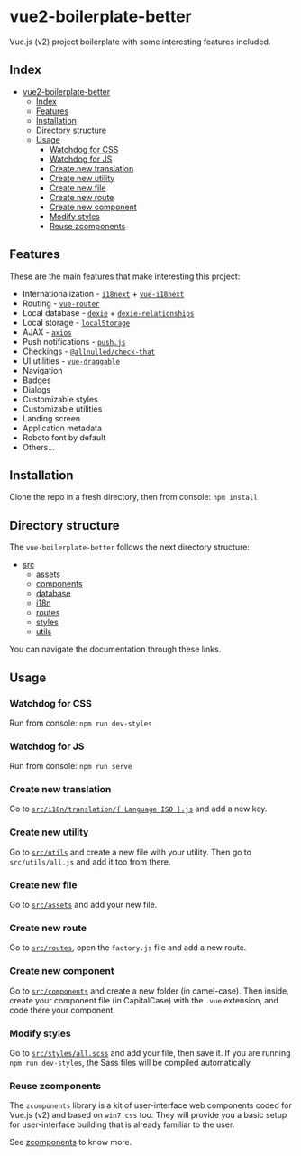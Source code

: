 # vue2-boilerplate-better

Vue.js (v2) project boilerplate with some interesting features included.

## Index

- [vue2-boilerplate-better](#vue2-boilerplate-better)
  - [Index](#index)
  - [Features](#features)
  - [Installation](#installation)
  - [Directory structure](#directory-structure)
  - [Usage](#usage)
    - [Watchdog for CSS](#watchdog-for-css)
    - [Watchdog for JS](#watchdog-for-js)
    - [Create new translation](#create-new-translation)
    - [Create new utility](#create-new-utility)
    - [Create new file](#create-new-file)
    - [Create new route](#create-new-route)
    - [Create new component](#create-new-component)
    - [Modify styles](#modify-styles)
    - [Reuse zcomponents](#reuse-zcomponents)

## Features

These are the main features that make interesting this project:

 - Internationalization - [`i18next`](https://github.com/i18next/i18next) + [`vue-i18next`](https://github.com/panter/vue-i18next)
 - Routing - [`vue-router`](https://github.com/vuejs/vue-router)
 - Local database - [`dexie`](https://github.com/dexie/Dexie.js) + [`dexie-relationships`](https://github.com/ignasbernotas/dexie-relationships)
 - Local storage - [`localStorage`](https://developer.mozilla.org/es/docs/Web/API/Window/localStorage)
 - AJAX - [`axios`](https://github.com/axios/axios)
 - Push notifications - [`push.js`](https://github.com/Nickersoft/push.js/)
 - Checkings - [`@allnulled/check-that`](https://github.com/allnulled/check-that)
 - UI utilities - [`vue-draggable`](https://github.com/SortableJS/Vue.Draggable)
 - Navigation
 - Badges
 - Dialogs
 - Customizable styles
 - Customizable utilities
 - Landing screen
 - Application metadata
 - Roboto font by default
 - Others...

## Installation

Clone the repo in a fresh directory, then from console: `npm install`

## Directory structure

The `vue-boilerplate-better` follows the next directory structure:

- [src](./src)
   - [assets](./src/assets)
   - [components](./src/components)
   - [database](./src/database)
   - [i18n](./src/i18n)
   - [routes](./src/routes)
   - [styles](./src/styles)
   - [utils](./src/utils)

You can navigate the documentation through these links.

## Usage

### Watchdog for CSS

Run from console: `npm run dev-styles`

### Watchdog for JS

Run from console: `npm run serve`

### Create new translation

Go to [`src/i18n/translation/{ Language ISO }.js`](./src/i18n) and add a new key.

### Create new utility

Go to [`src/utils`](./src/utils) and create a new file with your utility. Then go to `src/utils/all.js` and add it too from there.

### Create new file

Go to [`src/assets`](./src/assets) and add your new file.

### Create new route

Go to [`src/routes`](./src/routes), open the `factory.js` file and add a new route.

### Create new component

Go to [`src/components`](./src/components) and create a new folder (in camel-case). Then inside, create your component file (in CapitalCase) with the `.vue` extension, and code there your component.

### Modify styles

Go to [`src/styles/all.scss`](./src/styles) and add your file, then save it. If you are running `npm run dev-styles`, the Sass files will be compiled automatically.

### Reuse zcomponents

The `zcomponents` library is a kit of user-interface web components coded for Vue.js (v2) and based on `win7.css` too. They will provide you a basic setup for user-interface building that is already familiar to the user.

See [zcomponents](./src/components/zcomponents/zcomponents.md) to know more.
